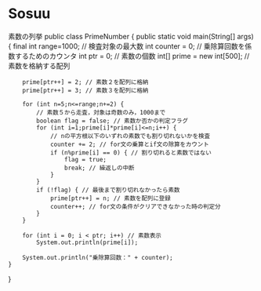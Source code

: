 # Sosuu
素数の列挙
public class PrimeNumber {
	public static void main(String[] args) {
		final int range=1000; // 検査対象の最大数
		int counter = 0; // 乗除算回数を係数するためのカウンタ
		int ptr = 0; // 素数の個数
		int[] prime = new int[500]; // 素数を格納する配列
		
		prime[ptr++] = 2; // 素数２を配列に格納
		prime[ptr++] = 3; // 素数３を配列に格納
		
		for (int n=5;n<=range;n+=2) {
			// 素数５から走査，対象は奇数のみ，1000まで
			boolean flag = false; // 素数か否かの判定フラグ
			for (int i=1;prime[i]*prime[i]<=n;i++) {
				// nの平方根以下のいずれの素数でも割り切れないかを検査
				counter += 2; // for文の乗算とif文の除算をカウント
				if (n%prime[i] == 0) { // 割り切れると素数ではない
					flag = true;
					break; // 繰返しの中断
				}
			}
			if (!flag) { // 最後まで割り切れなかったら素数
				prime[ptr++] = n; // 素数を配列に登録
				counter++; // for文の条件がクリアできなかった時の判定分
			}
		}
		
		for (int i = 0; i < ptr; i++) // 素数表示
			System.out.println(prime[i]);
			
		System.out.println("乗除算回数：" + counter);
	}
}
